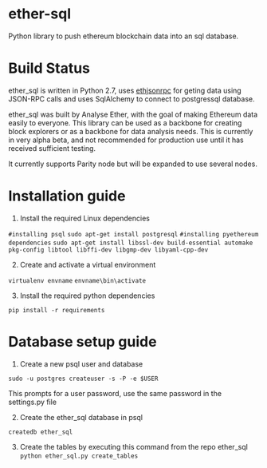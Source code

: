 # ether-sql
Python library to push ethereum blockchain data into an sql database.

# Build Status

ether_sql is written in Python 2.7, uses [ethjsonrpc](https://github.com/analyseether/ethjsonrpc) for geting data using JSON-RPC calls and uses SqlAlchemy to connect to postgressql database.

ether_sql was built by Analyse Ether, with the goal of making Ethereum data
easily to everyone. This library can be used as a backbone for creating block explorers or as a backbone for data analysis needs. This is currently in very alpha beta, and not recommended for production use until it has received sufficient testing.

It currently supports Parity node but will be expanded to use several nodes.

# Installation guide
1. Install the required Linux dependencies

`#installing psql`
`sudo apt-get install postgresql`
`#installing pyethereum dependencies`
`sudo apt-get install libssl-dev build-essential automake pkg-config libtool libffi-dev libgmp-dev libyaml-cpp-dev`

2. Create and activate a virtual environment

`virtualenv envname`
`envname\bin\activate`

3. Install the required python dependencies

`pip install -r requirements`


# Database setup guide


1. Create a new psql user and database

`sudo -u postgres createuser -s -P -e $USER`

This prompts for a user password, use the same password in the settings.py file

2. Create the ether_sql database in psql

`createdb ether_sql`

3. Create the tables by executing this command from the repo ether_sql  
`python ether_sql.py create_tables`
